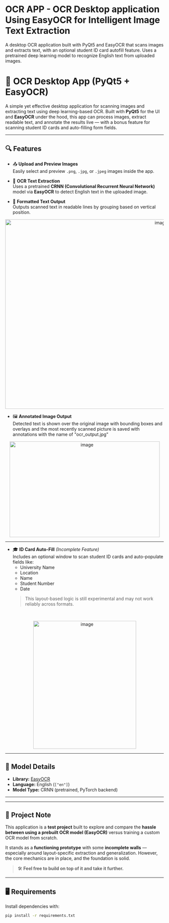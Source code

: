# OCR APP - OCR Desktop application Using EasyOCR for Intelligent Image Text Extraction
A desktop OCR application built with PyQt5 and EasyOCR that scans images and extracts text, with an optional student ID card autofill feature. Uses a pretrained deep learning model to recognize English text from uploaded images.


# 🧠 OCR Desktop App (PyQt5 + EasyOCR)

A simple yet effective desktop application for scanning images and extracting text using deep learning-based OCR. Built with **PyQt5** for the UI and **EasyOCR** under the hood, this app can process images, extract readable text, and annotate the results live — with a bonus feature for scanning student ID cards and auto-filling form fields.

---

## 🔍 Features

- 📤 **Upload and Preview Images**  
  Easily select and preview `.png`, `.jpg`, or `.jpeg` images inside the app.

- 🧠 **OCR Text Extraction**  
  Uses a pretrained **CRNN (Convolutional Recurrent Neural Network)** model via **EasyOCR** to detect English text in the uploaded image.

- 🧾 **Formatted Text Output**  
  Outputs scanned text in readable lines by grouping based on vertical position.
<p align="center">
<img width="975" height="600" alt="image" src="https://github.com/user-attachments/assets/98c2319d-645f-434d-9e39-71c7f81ae2f6" />
</p>

  
- 🖼️ **Annotated Image Output**  
  Detected text is shown over the original image with bounding boxes and overlays and the most recently scanned picture is saved with annotations with the name of "ocr_output.jpg"
  <br>

<p align="center">
<img width="477" height="303" alt="image" src="https://github.com/user-attachments/assets/3956308f-9391-45f3-912f-0d118c59394d" />
</p>

  
  ----------------------------------------------------------------------------------

- 🎓 **ID Card Auto-Fill** *(Incomplete Feature)*  
  Includes an optional window to scan student ID cards and auto-populate fields like:
  - University Name  
  - Location  
  - Name  
  - Student Number  
  - Date  
  > This layout-based logic is still experimental and may not work reliably across formats.

<br>
<p align="center">
<img width="327" height="405" alt="image" src="https://github.com/user-attachments/assets/cff3de79-b6dd-40b4-a64a-fb74f4258800" />

</p>


---

## 🧠 Model Details

- **Library:** [EasyOCR](https://github.com/JaidedAI/EasyOCR)  
- **Language:** English (`["en"]`)  
- **Model Type:** CRNN (pretrained, PyTorch backend)

---
--------------------------------------------------------------------------------------

## 🧪 Project Note

This application is a **test project** built to explore and compare the **hassle between using a prebuilt OCR model (EasyOCR)** versus training a custom OCR model from scratch.

It stands as a **functioning prototype** with some **incomplete walls** — especially around layout-specific extraction and generalization. However, the core mechanics are in place, and the foundation is solid.

> 🛠️ **Feel free to build on top of it and take it further.**

--------------------------------------------------------------------------------------------

## 🖥️ Requirements

Install dependencies with:

```bash
pip install -r requirements.txt

